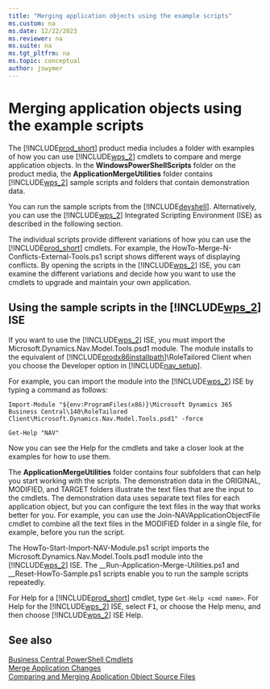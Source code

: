 ```yaml
---
title: "Merging application objects using the example scripts"
ms.custom: na
ms.date: 12/22/2023
ms.reviewer: na
ms.suite: na
ms.tgt_pltfrm: na
ms.topic: conceptual
author: jswymer
---
```

# Merging application objects using the example scripts
The [!INCLUDE[prod_short](../developer/includes/prod_short.md)] product media includes a folder with examples of how you can use [!INCLUDE[wps_2](../developer/includes/wps_2_md.md)] cmdlets to compare and merge application objects. In the **WindowsPowerShellScripts** folder on the product media, the **ApplicationMergeUtilities** folder contains [!INCLUDE[wps_2](../developer/includes/wps_2_md.md)] sample scripts and folders that contain demonstration data.  
  
 You can run the sample scripts from the [!INCLUDE[devshell](../developer/includes/devshell.md)]. Alternatively, you can use the [!INCLUDE[wps_2](../developer/includes/wps_2_md.md)] Integrated Scripting Environment \(ISE\) as described in the following section.  
  
 The individual scripts provide different variations of how you can use the [!INCLUDE[prod_short](../developer/includes/prod_short.md)] cmdlets. For example, the HowTo-Merge-N-Conflicts-External-Tools.ps1 script shows different ways of displaying conflicts. By opening the scripts in the [!INCLUDE[wps_2](../developer/includes/wps_2_md.md)] ISE, you can examine the different variations and decide how you want to use the cmdlets to upgrade and maintain your own application.  
  
## Using the sample scripts in the [!INCLUDE[wps_2](../developer/includes/wps_2_md.md)] ISE  
 If you want to use the [!INCLUDE[wps_2](../developer/includes/wps_2_md.md)] ISE, you must import the Microsoft.Dynamics.Nav.Model.Tools.psd1 module. The module installs to the equivalent of [!INCLUDE[prodx86installpath](../developer/includes/prodx86installpath.md)]\\RoleTailored Client when you choose the Developer option in [!INCLUDE[nav_setup](../developer/includes/nav_setup_md.md)].  
  
 For example, you can import the module into the [!INCLUDE[wps_2](../developer/includes/wps_2_md.md)] ISE by typing a command as follows:  
  
```  
Import-Module "${env:ProgramFiles(x86)}\Microsoft Dynamics 365 Business Central\140\RoleTailored Client\Microsoft.Dynamics.Nav.Model.Tools.psd1" -force  
  
Get-Help "NAV"  
```  
  
 Now you can see the Help for the cmdlets and take a closer look at the examples for how to use them.  
  
 The **ApplicationMergeUtilities** folder contains four subfolders that can help you start working with the scripts. The demonstration data in the ORIGINAL, MODIFIED, and TARGET folders illustrate the text files that are the input to the cmdlets. The demonstration data uses separate text files for each application object, but you can configure the text files in the way that works better for you. For example, you can use the Join-NAVApplicationObjectFile cmdlet to combine all the text files in the MODIFIED folder in a single file, for example, before you run the script.  
  
 The HowTo-Start-Import-NAV-Module.ps1 script imports the Microsoft.Dynamics.Nav.Model.Tools.psd1 module into the [!INCLUDE[wps_2](../developer/includes/wps_2_md.md)] ISE. The \_\_Run-Application-Merge-Utilities.ps1 and \_\_Reset-HowTo-Sample.ps1 scripts enable you to run the sample scripts repeatedly.  
  
 For Help for a [!INCLUDE[prod_short](../developer/includes/prod_short.md)] cmdlet, type `Get-Help <cmd name>`. For Help for the [!INCLUDE[wps_2](../developer/includes/wps_2_md.md)] ISE, select <kbd>F1</kbd>, or choose the Help menu, and then choose [!INCLUDE[wps_2](../developer/includes/wps_2_md.md)] ISE Help.  
  
## See also  
 [Business Central PowerShell Cmdlets](/powershell/business-central/overview)  
 [Merge Application Changes](merge-application-changes.md)   
 [Comparing and Merging Application Object Source Files](Comparing-and-Merging-Application-Object-Source-Files.md)  